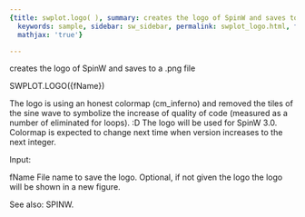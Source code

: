 ```yaml
---
{title: swplot.logo( ), summary: creates the logo of SpinW and saves to a .png file,
  keywords: sample, sidebar: sw_sidebar, permalink: swplot_logo.html, folder: swplot,
  mathjax: 'true'}

---
```

creates the logo of SpinW and saves to a .png file
 
SWPLOT.LOGO({fName})
 
The logo is using an honest colormap (cm_inferno) and removed the tiles
of the sine wave to symbolize the increase of quality of code (measured
as a number of eliminated for loops). :D The logo will be used for SpinW
3.0. Colormap is expected to change next time when version increases to
the next integer.
 
 
Input:
 
fName     File name to save the logo. Optional, if not given the logo
          the logo will be shown in a new figure.
 
See also: SPINW.
 
